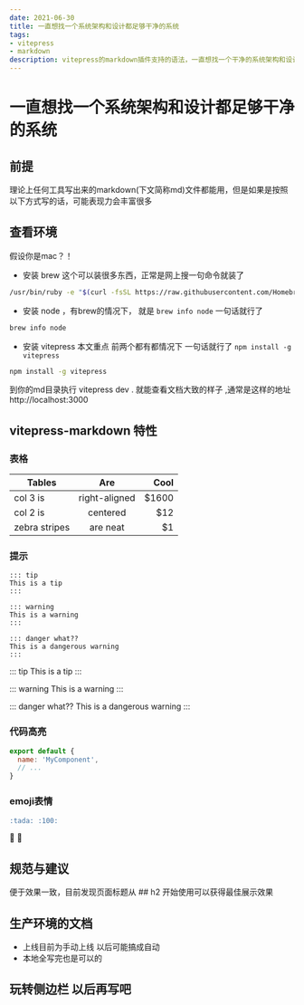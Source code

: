 ```yaml
---
date: 2021-06-30
title: 一直想找一个系统架构和设计都足够干净的系统
tags:
- vitepress
- markdown
description: vitepress的markdown插件支持的语法，一直想找一个干净的系统架构和设计都足够干净都，一直没满意的，不满意就自己设计，一直想找一个干净的系统架构和设计都足够干净都，一直没满意的，不满意就自己设计
---
```

# 一直想找一个系统架构和设计都足够干净的系统
## 前提
理论上任何工具写出来的markdown(下文简称md)文件都能用，但是如果是按照以下方式写的话，可能表现力会丰富很多

## 查看环境

假设你是mac？！

* 安装 brew 这个可以装很多东西，正常是网上搜一句命令就装了
```bash
/usr/bin/ruby -e "$(curl -fsSL https://raw.githubusercontent.com/Homebrew/install/master/install)"
```
* 安装 node ，有brew的情况下， 就是 `brew info node` 一句话就行了
```bash
brew info node
```
* 安装 vitepress 本文重点 前两个都有都情况下 一句话就行了 `npm install -g vitepress`
 ```bash
npm install -g vitepress
```

到你的md目录执行 vitepress dev . 就能查看文档大致的样子 ,通常是这样的地址 http://localhost:3000

## vitepress-markdown 特性

### 表格
| Tables        | Are           | Cool  |
| ------------- |:-------------:| -----:|
| col 3 is      | right-aligned | $1600 |
| col 2 is      | centered      |   $12 |
| zebra stripes | are neat      |    $1 |

### 提示

```
::: tip
This is a tip
:::

::: warning
This is a warning
:::

::: danger what??
This is a dangerous warning
:::
```
::: tip
This is a tip
:::

::: warning
This is a warning
:::

::: danger what??
This is a dangerous warning
:::

### 代码高亮

``` js
export default {
  name: 'MyComponent',
  // ...
}
```

### emoji表情
```markdown
:tada: :100:
```
:tada: :100:


## 规范与建议

便于效果一致，目前发现页面标题从 ## h2 开始使用可以获得最佳展示效果

## 生产环境的文档

* 上线目前为手动上线 以后可能搞成自动
* 本地全写完也是可以的

## 玩转侧边栏 以后再写吧




